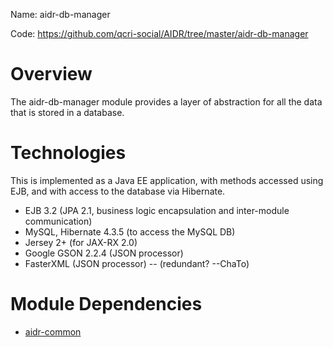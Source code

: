 Name: aidr-db-manager

Code: https://github.com/qcri-social/AIDR/tree/master/aidr-db-manager

# Overview

The aidr-db-manager module provides a layer of abstraction for all the data that is stored in a database.

# Technologies

This is implemented as a Java EE application, with methods accessed using EJB, and with access to the database via Hibernate. 

* EJB 3.2 (JPA 2.1, business logic encapsulation and inter-module communication)
* MySQL, Hibernate 4.3.5 (to access the MySQL DB)
* Jersey 2+ (for JAX-RX 2.0)
* Google GSON 2.2.4 (JSON processor)
* FasterXML (JSON processor) -- (redundant? --ChaTo)

# Module Dependencies

* [aidr-common](Common)

